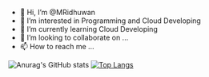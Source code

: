 - 👋 Hi, I’m @MRidhuwan
- 👀 I’m interested in Programming and Cloud Developing
- 🌱 I’m currently learning Cloud Developing
- 💞️ I’m looking to collaborate on ...
- 📫 How to reach me ...

<!---
MRidhuwan/MRidhuwan is a ✨ special ✨ repository because its `README.md` (this file) appears on your GitHub profile.
You can click the Preview link to take a look at your changes.
--->

![Anurag's GitHub stats](https://github-readme-stats.vercel.app/api?username=mridhuwan&show_icons=true&theme=synthwave) 
[![Top Langs](https://github-readme-stats.vercel.app/api/top-langs/?username=anuraghazra&layout=compact)](https://github.com/anuraghazra/github-readme-stats)
